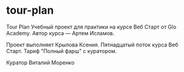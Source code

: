 # tour-plan

Tour Plan
Учебный проект для практики на курсе Веб Старт от Glo Academy. Автор курса — Артем Исламов.

Проект выполняет
Крылова Ксения. Пятнадцатый поток курса Веб Старт. Тариф "Полный фарш" с куратором.

Куратор
Виталий Моренко
